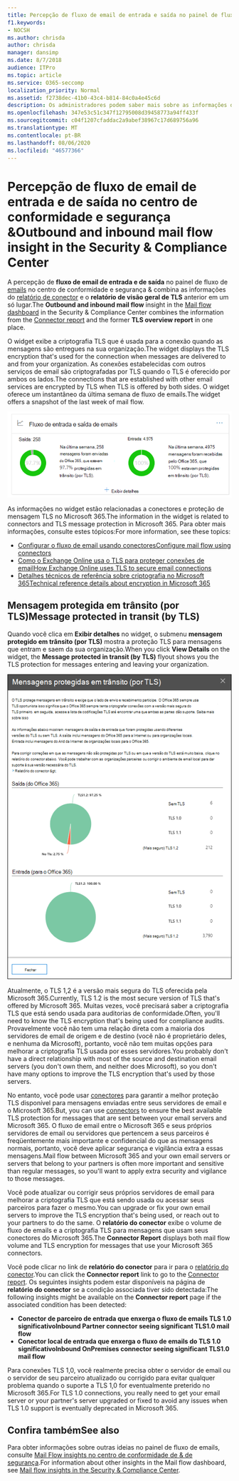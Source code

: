 ```yaml
---
title: Percepção de fluxo de email de entrada e saída no painel de fluxo de emails
f1.keywords:
- NOCSH
ms.author: chrisda
author: chrisda
manager: dansimp
ms.date: 8/7/2018
audience: ITPro
ms.topic: article
ms.service: O365-seccomp
localization_priority: Normal
ms.assetid: f2738dec-41b0-43c4-b814-84c0a4e45c6d
description: Os administradores podem saber mais sobre as informações de saída e de fluxo de email de entrada no painel de fluxo de emails no centro de conformidade de & de segurança.
ms.openlocfilehash: 347e53c51c347f12795008d39458773a94ff433f
ms.sourcegitcommit: c04f1207cfaddac2a9abef38967c17d689756a96
ms.translationtype: MT
ms.contentlocale: pt-BR
ms.lasthandoff: 08/06/2020
ms.locfileid: "46577366"
---
```

# <a name="outbound-and-inbound-mail-flow-insight-in-the-security--compliance-center"></a><span data-ttu-id="3e772-103">Percepção de fluxo de email de entrada e de saída no centro de conformidade e segurança &</span><span class="sxs-lookup"><span data-stu-id="3e772-103">Outbound and inbound mail flow insight in the Security & Compliance Center</span></span>

<span data-ttu-id="3e772-104">A percepção de **fluxo de email de entrada e de saída** no painel de fluxo de [emails](mail-flow-insights-v2.md) no centro de conformidade e segurança & combina as informações do [relatório de conector](view-mail-flow-reports.md#connector-report) e o **relatório de visão geral de TLS** anterior em um só lugar.</span><span class="sxs-lookup"><span data-stu-id="3e772-104">The **Outbound and inbound mail flow** insight in the [Mail flow dashboard](mail-flow-insights-v2.md) in the Security & Compliance Center combines the information from the [Connector report](view-mail-flow-reports.md#connector-report) and the former **TLS overview report** in one place.</span></span>

<span data-ttu-id="3e772-105">O widget exibe a criptografia TLS que é usada para a conexão quando as mensagens são entregues na sua organização.</span><span class="sxs-lookup"><span data-stu-id="3e772-105">The widget displays the TLS encryption that's used for the connection when messages are delivered to and from your organization.</span></span> <span data-ttu-id="3e772-106">As conexões estabelecidas com outros serviços de email são criptografadas por TLS quando o TLS é oferecido por ambos os lados.</span><span class="sxs-lookup"><span data-stu-id="3e772-106">The connections that are established with other email services are encrypted by TLS when TLS is offered by both sides.</span></span> <span data-ttu-id="3e772-107">O widget oferece um instantâneo da última semana de fluxo de emails.</span><span class="sxs-lookup"><span data-stu-id="3e772-107">The widget offers a snapshot of the last week of mail flow.</span></span>

![Widget de fluxo de email de entrada e de saída no painel de fluxo de emails no centro de conformidade & segurança](../../media/mfi-outbound-and-inbound-mail-flow-report-widget.png)

<span data-ttu-id="3e772-109">As informações no widget estão relacionadas a conectores e proteção de mensagem TLS no Microsoft 365.</span><span class="sxs-lookup"><span data-stu-id="3e772-109">The information in the widget is related to connectors and TLS message protection in Microsoft 365.</span></span> <span data-ttu-id="3e772-110">Para obter mais informações, consulte estes tópicos:</span><span class="sxs-lookup"><span data-stu-id="3e772-110">For more information, see these topics:</span></span>

- [<span data-ttu-id="3e772-111">Configurar o fluxo de email usando conectores</span><span class="sxs-lookup"><span data-stu-id="3e772-111">Configure mail flow using connectors</span></span>](https://docs.microsoft.com/exchange/mail-flow-best-practices/use-connectors-to-configure-mail-flow/use-connectors-to-configure-mail-flow)
- [<span data-ttu-id="3e772-112">Como o Exchange Online usa o TLS para proteger conexões de email</span><span class="sxs-lookup"><span data-stu-id="3e772-112">How Exchange Online uses TLS to secure email connections</span></span>](https://docs.microsoft.com/microsoft-365/compliance/exchange-online-uses-tls-to-secure-email-connections)
- [<span data-ttu-id="3e772-113">Detalhes técnicos de referência sobre criptografia no Microsoft 365</span><span class="sxs-lookup"><span data-stu-id="3e772-113">Technical reference details about encryption in Microsoft 365</span></span>](https://docs.microsoft.com/microsoft-365/compliance/technical-reference-details-about-encryption)

## <a name="message-protected-in-transit-by-tls"></a><span data-ttu-id="3e772-114">Mensagem protegida em trânsito (por TLS)</span><span class="sxs-lookup"><span data-stu-id="3e772-114">Message protected in transit (by TLS)</span></span>

<span data-ttu-id="3e772-115">Quando você clica em **Exibir detalhes** no widget, o submenu **mensagem protegido em trânsito (por TLS)** mostra a proteção TLS para mensagens que entram e saem da sua organização.</span><span class="sxs-lookup"><span data-stu-id="3e772-115">When you click **View Details** on the widget, the **Message protected in transit (by TLS)** flyout shows you the TLS protection for messages entering and leaving your organization.</span></span>

![Submenu mensagens protegidas em trânsito (por TLS) que aparece depois que você clica em Exibir detalhes no widget email de saída e de entrada](../../media/mfi-outbound-and-inbound-mail-flow-report-details.png)

<span data-ttu-id="3e772-117">Atualmente, o TLS 1,2 é a versão mais segura do TLS oferecida pela Microsoft 365.</span><span class="sxs-lookup"><span data-stu-id="3e772-117">Currently, TLS 1.2 is the most secure version of TLS that's offered by Microsoft 365.</span></span> <span data-ttu-id="3e772-118">Muitas vezes, você precisará saber a criptografia TLS que está sendo usada para auditorias de conformidade.</span><span class="sxs-lookup"><span data-stu-id="3e772-118">Often, you'll need to know the TLS encryption that's being used for compliance audits.</span></span> <span data-ttu-id="3e772-119">Provavelmente você não tem uma relação direta com a maioria dos servidores de email de origem e de destino (você não é proprietário deles, e nenhuma da Microsoft), portanto, você não tem muitas opções para melhorar a criptografia TLS usada por esses servidores.</span><span class="sxs-lookup"><span data-stu-id="3e772-119">You probably don't have a direct relationship with most of the source and destination email servers (you don't own them, and neither does Microsoft), so you don't have many options to improve the TLS encryption that's used by those servers.</span></span>

<span data-ttu-id="3e772-120">No entanto, você pode usar [conectores](https://docs.microsoft.com/exchange/mail-flow-best-practices/use-connectors-to-configure-mail-flow/use-connectors-to-configure-mail-flow) para garantir a melhor proteção TLS disponível para mensagens enviadas entre seus servidores de email e o Microsoft 365.</span><span class="sxs-lookup"><span data-stu-id="3e772-120">But, you can use [connectors](https://docs.microsoft.com/exchange/mail-flow-best-practices/use-connectors-to-configure-mail-flow/use-connectors-to-configure-mail-flow) to ensure the best available TLS protection for messages that are sent between your email servers and Microsoft 365.</span></span> <span data-ttu-id="3e772-121">O fluxo de email entre o Microsoft 365 e seus próprios servidores de email ou servidores que pertencem a seus parceiros é freqüentemente mais importante e confidencial do que as mensagens normais, portanto, você deve aplicar segurança e vigilância extra a essas mensagens.</span><span class="sxs-lookup"><span data-stu-id="3e772-121">Mail flow between Microsoft 365 and your own email servers or servers that belong to your partners is often more important and sensitive than regular messages, so you'll want to apply extra security and vigilance to those messages.</span></span>

<span data-ttu-id="3e772-122">Você pode atualizar ou corrigir seus próprios servidores de email para melhorar a criptografia TLS que está sendo usada ou acessar seus parceiros para fazer o mesmo.</span><span class="sxs-lookup"><span data-stu-id="3e772-122">You can upgrade or fix your own email servers to improve the TLS encryption that's being used, or reach out to your partners to do the same.</span></span> <span data-ttu-id="3e772-123">O **relatório do conector** exibe o volume de fluxo de emails e a criptografia TLS para mensagens que usam seus conectores do Microsoft 365.</span><span class="sxs-lookup"><span data-stu-id="3e772-123">The **Connector Report** displays both mail flow volume and TLS encryption for messages that use your Microsoft 365 connectors.</span></span>

<span data-ttu-id="3e772-124">Você pode clicar no link de **relatório do conector** para ir para o [relatório do conector](view-mail-flow-reports.md#connector-report).</span><span class="sxs-lookup"><span data-stu-id="3e772-124">You can click the **Connector report** link to go to the [Connector report](view-mail-flow-reports.md#connector-report).</span></span> <span data-ttu-id="3e772-125">Os seguintes insights podem estar disponíveis na página de **relatório do conector** se a condição associada tiver sido detectada:</span><span class="sxs-lookup"><span data-stu-id="3e772-125">The following insights might be available on the **Connector report** page if the associated condition has been detected:</span></span>

- <span data-ttu-id="3e772-126">**Conector de parceiro de entrada que enxerga o fluxo de emails TLS 1.0 significativo**</span><span class="sxs-lookup"><span data-stu-id="3e772-126">**Inbound Partner connector seeing significant TLS1.0 mail flow**</span></span>
- <span data-ttu-id="3e772-127">**Conector local de entrada que enxerga o fluxo de emails do TLS 1.0 significativo**</span><span class="sxs-lookup"><span data-stu-id="3e772-127">**Inbound OnPremises connector seeing significant TLS1.0 mail flow**</span></span>

<span data-ttu-id="3e772-128">Para conexões TLS 1,0, você realmente precisa obter o servidor de email ou o servidor de seu parceiro atualizado ou corrigido para evitar qualquer problema quando o suporte a TLS 1,0 for eventualmente preterido no Microsoft 365.</span><span class="sxs-lookup"><span data-stu-id="3e772-128">For TLS 1.0 connections, you really need to get your email server or your partner's server upgraded or fixed to avoid any issues when TLS 1.0 support is eventually deprecated in Microsoft 365.</span></span>

## <a name="see-also"></a><span data-ttu-id="3e772-129">Confira também</span><span class="sxs-lookup"><span data-stu-id="3e772-129">See also</span></span>

<span data-ttu-id="3e772-130">Para obter informações sobre outras ideias no painel de fluxo de emails, consulte [Mail Flow insights no centro de conformidade de & de segurança](mail-flow-insights-v2.md).</span><span class="sxs-lookup"><span data-stu-id="3e772-130">For information about other insights in the Mail flow dashboard, see [Mail flow insights in the Security & Compliance Center](mail-flow-insights-v2.md).</span></span>

